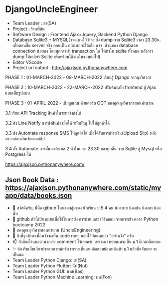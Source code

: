 # DjangoUncleEngineer

- Team Leader : สา(SA)
- Project : ร้านพี่ต้น
- Software Design : Frontend Ajax+Jquery, Backend Python Django
- Database Sqlite3 + MYSQL(วางแผนไว้ว่าจะ สั่ง dump จาก Sqlite3 เวลา 23.30น. เพื่อตอนขึ้น server จริง ตอนเป็น cloud จะได้เสีย คจช. ส่วนของ database connection น้อยลง โดยทุกการทำ transaction ใด ให้ทำใน sqlite ทั้งหมด หลังการ dump ให้เคลียร์ Sqlite เพื่อพร้อมใช้งานในรอบต่อไป)
- Editor VScode 
- Project url output : http://ajaxjson.pythonanywhere.com


PHASE 1 : 01-MARCH-2022 - 09-MARCH-2022 เรียนรู้ Django จากลุงวิศวกร 

PHASE 2 : 10-MARCH-2022 - 22-MARCH-2022 ปรับต้นฉบับ frontend สู่ Ajax แบบเต็มรูปแบบ

PHASE 3 : 01-APRIL-2022 - เติมลูกเล่น ด้วยคอร์ส OCT ของคุณลุงวิศวกรสอนคำนวณ

3.1 เรียก API Tracking สินค้าในระหว่างส่งได้

3.2 ส่ง Line Notify การส่งสินค้า เมื่อได้ รหัสพัสดุ ไปให้ลูกค้าได้

3.3 ส่ง Automate response SMS ให้ลูกค้าได้ เมื่อได้รับการชำระเงิน(Upload Slip) หลัง ตรวจสอบเงินเข้าตามสลิป

3.4 ตั้ง Automate การดั้ม ดาต้าเบส 2 ตัวในเวลา 23.30 ของทุกคืน จาก Sqlite สู่ Mysql หรือ Postgress ได้


https://ajaxjson.pythonanywhere.com/

Json Book Data :  https://ajaxjson.pythonanywhere.com/static/myapp/data/books.json
-----------------------------------------------------------------------------------
- 👋 สวัสดีครับ, นี่คือ github ในนามกลุ่มของ นักเรียน ป.5 4 คน น้องบาส น้องฝน น้องสา น้องนัท
- 👀 github ตัวนี้เป้าเหมายเพื่อใช้ในการส่ง การบ้าน และ เวิร์คชอบ จากการเข้า คลาส Python bootcamp 2022 
- 🌱 ของคุณลุงวิศวะสอนคำนวน (UncleEngineering)
- 💞️ ถ้าพี่ๆ เข้ามาเพื่อหวังจะเห็น code เทพๆ บอกไว้ก่อนเลยว่า "อย่าหวัง" ครับ 
- 📫 ถ้ามีอะไรแนะนำพวกเรา comment ไว้เลยครับ เพราะกว่าพวกผมจะ ขึ้น ม.1 มีเวลาอีกเยอะ
- ✨ ต้องรีบเก็บเกี่ยวประสบการณ์ครับ เพราะเห็นแนวข้อสอบย้อนหลังเข้า ม.1 แล้วหืดจับเลย จะเป็นลม
- Team Leader Python Django: สา(SA)
- Team Leader Python Flutter: นัท(Nut)
- Team Leader Python GUI: บาส(Bas)
- Team Leader Python Machine Learning: ฝน(Fon)
<!---
BasFonSaNut/BasFonSaNut is a ✨ special ✨ repository because its `README.md` (this file) appears on your GitHub profile.
You can click the Preview link to take a look at your changes.
--->
